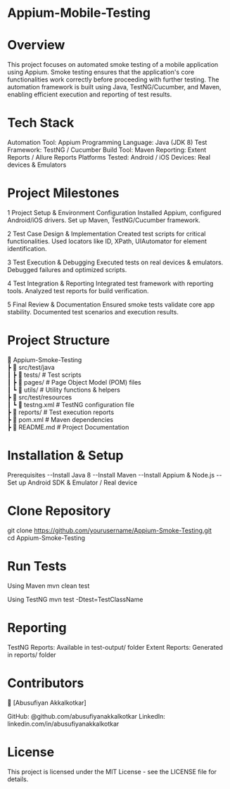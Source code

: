 # Appium-Mobile-Testing

# Overview

This project focuses on automated smoke testing of a mobile application using Appium. Smoke testing ensures that the application's core functionalities work correctly before proceeding with further testing. The automation framework is built using Java, TestNG/Cucumber, and Maven, enabling efficient execution and reporting of test results.

# Tech Stack

Automation Tool: Appium
Programming Language: Java (JDK 8)
Test Framework: TestNG / Cucumber
Build Tool: Maven
Reporting: Extent Reports / Allure Reports
Platforms Tested: Android / iOS
Devices: Real devices & Emulators

# Project Milestones

1 Project Setup & Environment Configuration
Installed Appium, configured Android/iOS drivers.
Set up Maven, TestNG/Cucumber framework.

2 Test Case Design & Implementation
Created test scripts for critical functionalities.
Used locators like ID, XPath, UIAutomator for element identification.

3 Test Execution & Debugging
Executed tests on real devices & emulators.
Debugged failures and optimized scripts.

4 Test Integration & Reporting
Integrated test framework with reporting tools.
Analyzed test reports for build verification.

5 Final Review & Documentation
Ensured smoke tests validate core app stability.
Documented test scenarios and execution results.

# Project Structure

📂 Appium-Smoke-Testing  
 ┣ 📂 src/test/java  
 ┃ ┣ 📂 tests/       # Test scripts  
 ┃ ┣ 📂 pages/       # Page Object Model (POM) files  
 ┃ ┗ 📂 utils/       # Utility functions & helpers  
 ┣ 📂 src/test/resources  
 ┃ ┗ 📜 testng.xml   # TestNG configuration file  
 ┣ 📂 reports/       # Test execution reports  
 ┣ 📜 pom.xml        # Maven dependencies  
 ┣ 📜 README.md      # Project Documentation  

# Installation & Setup

Prerequisites
--Install Java 8
--Install Maven
--Install Appium & Node.js
--Set up Android SDK & Emulator / Real device

# Clone Repository

git clone https://github.com/yourusername/Appium-Smoke-Testing.git  
cd Appium-Smoke-Testing  


# Run Tests

Using Maven
mvn clean test  

Using TestNG
mvn test -Dtest=TestClassName  

# Reporting

TestNG Reports: Available in test-output/ folder
Extent Reports: Generated in reports/ folder

# Contributors

👤 [Abusufiyan Akkalkotkar]

GitHub: @github.com/abusufiyanakkalkotkar
LinkedIn: linkedin.com/in/abusufiyanakkalkotkar

# License

This project is licensed under the MIT License - see the LICENSE file for details.

